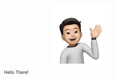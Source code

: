 

<p align="center">
  <img src="https://github.com/Tony-j77/Tony-j77/blob/main/Tony2.png" width="200" height="auto" title="hover text">
  <div>Hello There!<div>
</p>

